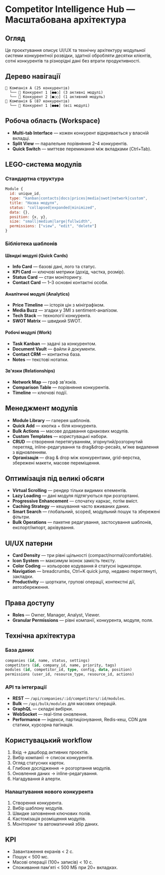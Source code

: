 # Competitor Intelligence Hub — Масштабована архітектура

## Огляд
Це проєктування описує UI/UX та технічну архітектуру модульної системи конкурентної розвідки, здатної обробляти десятки клієнтів, сотні конкурентів та різнорідні дані без втрати продуктивності.

## Дерево навігації
```
📁 Компанія А (25 конкурентів)
  └── 🏢 Конкурент 1 [●●○] (3 активні модулі)
  └── 🏢 Конкурент 2 [●○○] (1 активний модуль)
📁 Компанія Б (87 конкурентів)
  └── 🏢 Конкурент 1 [●●●] (всі модулі)
```

## Робоча область (Workspace)
- **Multi-tab Interface** — кожен конкурент відкривається у власній вкладці.
- **Split View** — паралельне порівняння 2–4 конкурентів.
- **Quick Switch** — миттєве перемикання між вкладками (Ctrl+Tab).

## LEGO-система модулів
### Стандартна структура
```javascript
Module {
  id: unique_id,
  type: "kanban|contacts|docs|prices|media|swot|network|custom",
  title: "Назва модуля",
  status: "collapsed|expanded|minimized",
  data: {},
  position: {x, y},
  size: "small|medium|large|fullwidth",
  permissions: ["view", "edit", "delete"]
}
```

### Бібліотека шаблонів
#### Швидкі модулі (Quick Cards)
- **Info Card** — базові дані, лого та статус.
- **KPI Card** — ключові метрики (дохід, частка, розмір).
- **Status Card** — стан моніторингу.
- **Contact Card** — 1–3 основні контактні особи.

#### Аналітичні модулі (Analytics)
- **Price Timeline** — історія цін з мініграфіком.
- **Media Buzz** — згадки у ЗМІ з sentiment-аналізом.
- **Tech Stack** — технології конкурента.
- **SWOT Matrix** — швидкий SWOT.

#### Робочі модулі (Work)
- **Task Kanban** — задачі за конкурентом.
- **Document Vault** — файли й документи.
- **Contact CRM** — контактна база.
- **Notes** — текстові нотатки.

#### Зв'язки (Relationships)
- **Network Map** — граф зв'язків.
- **Comparison Table** — порівняння конкурентів.
- **Timeline** — ключові події.

## Менеджмент модулів
- **Module Library** — галерея шаблонів.
- **Quick Add** — кнопка + біля конкурента.
- **Bulk Actions** — масове додавання однакових модулів.
- **Custom Templates** — користувацькі набори.
- **CRUD** — створення перетягуванням, згорнутий/розгорнутий перегляд, inline-редагування та drag&drop-ресайз, м'яке видалення з відновленням.
- **Організація** — drag & drop між конкурентами, grid-верстка, збережені макети, масове переміщення.

## Оптимізація під великі обсяги
- **Virtual Scrolling** — рендер тільки видимих елементів.
- **Lazy Loading** — дані модуля підтягуються при розгортанні.
- **Progressive Enhancement** — спочатку каркас, потім вміст.
- **Caching Strategy** — кешування часто вживаних даних.
- **Smart Search** — глобальний, scoped, модульний пошук та збережені фільтри.
- **Bulk Operations** — пакетне редагування, застосування шаблонів, експорт/імпорт, архівування.

## UI/UX патерни
- **Card Density** — три рівні щільності (compact/normal/comfortable).
- **Icon System** — максимум іконок замість тексту.
- **Color Coding** — кольорове кодування й статусні індикатори.
- **Navigation** — breadcrumbs, Ctrl+K quick jump, недавно переглянуті, закладки.
- **Productivity** — шорткати, групові операції, контекстні дії, автозбереження.

## Права доступу
- **Roles** — Owner, Manager, Analyst, Viewer.
- **Granular Permissions** — рівні компанії, конкурента, модуля, поля.

## Технічна архітектура
### База даних
```sql
companies (id, name, status, settings)
competitors (id, company_id, name, priority, tags)
modules (id, competitor_id, type, config, data, position)
permissions (user_id, resource_type, resource_id, actions)
```

### API та інтеграції
- **REST** — `/api/companies/:id/competitors/:id/modules`.
- **Bulk** — `/api/bulk/modules` для масових операцій.
- **GraphQL** — складні вибірки.
- **WebSocket** — real-time оновлення.
- **Performance** — індекси, партиціонування, Redis-кеш, CDN для статики, курсорна пагінація.

## Користувацький workflow
1. Вхід → дашборд активних проєктів.
2. Вибір компанії → список конкурентів.
3. Огляд статусних карток.
4. Глибоке дослідження → розгортання модулів.
5. Оновлення даних → inline-редагування.
6. Нагадування й алерти.

### Налаштування нового конкурента
1. Створення конкурента.
2. Вибір шаблону модулів.
3. Швидке заповнення ключових полів.
4. Кастомізація розміщення модулів.
5. Моніторинг та автоматичний збір даних.

## KPI
- Завантаження екранів < 2 с.
- Пошук < 500 мс.
- Масові операції (100+ записів) < 10 с.
- Споживання пам'яті < 500 МБ при 20+ вкладках.
